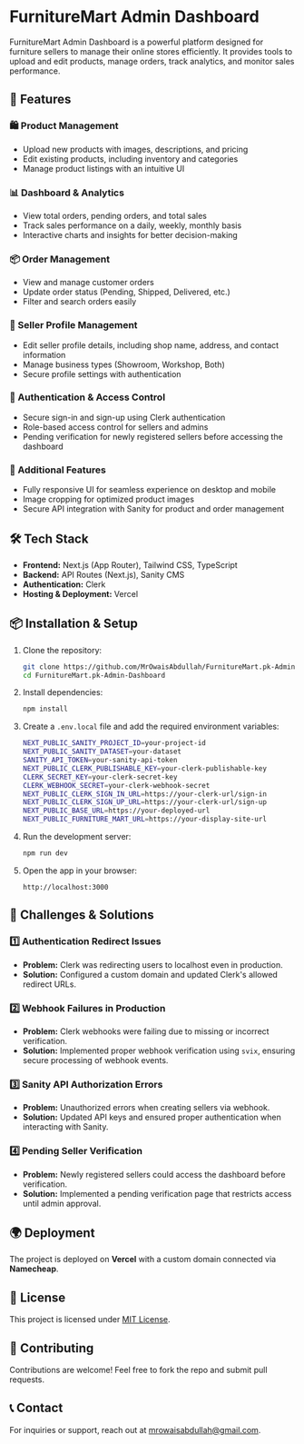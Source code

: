 # FurnitureMart Admin Dashboard

FurnitureMart Admin Dashboard is a powerful platform designed for furniture sellers to manage their online stores efficiently. It provides tools to upload and edit products, manage orders, track analytics, and monitor sales performance.

## 🚀 Features

### 🛍️ Product Management
- Upload new products with images, descriptions, and pricing
- Edit existing products, including inventory and categories
- Manage product listings with an intuitive UI

### 📊 Dashboard & Analytics
- View total orders, pending orders, and total sales
- Track sales performance on a daily, weekly, monthly basis
- Interactive charts and insights for better decision-making

### 📦 Order Management
- View and manage customer orders
- Update order status (Pending, Shipped, Delivered, etc.)
- Filter and search orders easily

### 👤 Seller Profile Management
- Edit seller profile details, including shop name, address, and contact information
- Manage business types (Showroom, Workshop, Both)
- Secure profile settings with authentication

### 🔐 Authentication & Access Control
- Secure sign-in and sign-up using Clerk authentication
- Role-based access control for sellers and admins
- Pending verification for newly registered sellers before accessing the dashboard

### 📌 Additional Features
- Fully responsive UI for seamless experience on desktop and mobile
- Image cropping for optimized product images
- Secure API integration with Sanity for product and order management

## 🛠️ Tech Stack

- **Frontend:** Next.js (App Router), Tailwind CSS, TypeScript
- **Backend:** API Routes (Next.js), Sanity CMS
- **Authentication:** Clerk
- **Hosting & Deployment:** Vercel

## 📦 Installation & Setup

1. Clone the repository:
   ```sh
   git clone https://github.com/MrOwaisAbdullah/FurnitureMart.pk-Admin-Dashboard.git
   cd FurnitureMart.pk-Admin-Dashboard
   ```
2. Install dependencies:
   ```sh
   npm install
   ```
3. Create a `.env.local` file and add the required environment variables:
   ```sh
   NEXT_PUBLIC_SANITY_PROJECT_ID=your-project-id
   NEXT_PUBLIC_SANITY_DATASET=your-dataset
   SANITY_API_TOKEN=your-sanity-api-token
   NEXT_PUBLIC_CLERK_PUBLISHABLE_KEY=your-clerk-publishable-key
   CLERK_SECRET_KEY=your-clerk-secret-key
   CLERK_WEBHOOK_SECRET=your-clerk-webhook-secret
   NEXT_PUBLIC_CLERK_SIGN_IN_URL=https://your-clerk-url/sign-in
   NEXT_PUBLIC_CLERK_SIGN_UP_URL=https://your-clerk-url/sign-up
   NEXT_PUBLIC_BASE_URL=https://your-deployed-url
   NEXT_PUBLIC_FURNITURE_MART_URL=https://your-display-site-url
   ```
4. Run the development server:
   ```sh
   npm run dev
   ```
5. Open the app in your browser:
   ```
   http://localhost:3000
   ```

## 🚧 Challenges & Solutions

### 1️⃣ **Authentication Redirect Issues**
- **Problem:** Clerk was redirecting users to localhost even in production.
- **Solution:** Configured a custom domain and updated Clerk's allowed redirect URLs.

### 2️⃣ **Webhook Failures in Production**
- **Problem:** Clerk webhooks were failing due to missing or incorrect verification.
- **Solution:** Implemented proper webhook verification using `svix`, ensuring secure processing of webhook events.

### 3️⃣ **Sanity API Authorization Errors**
- **Problem:** Unauthorized errors when creating sellers via webhook.
- **Solution:** Updated API keys and ensured proper authentication when interacting with Sanity.

### 4️⃣ **Pending Seller Verification**
- **Problem:** Newly registered sellers could access the dashboard before verification.
- **Solution:** Implemented a pending verification page that restricts access until admin approval.

## 🌍 Deployment
The project is deployed on **Vercel** with a custom domain connected via **Namecheap**.

## 📜 License
This project is licensed under [MIT License](LICENSE).

## 🤝 Contributing
Contributions are welcome! Feel free to fork the repo and submit pull requests.

## 📞 Contact
For inquiries or support, reach out at [mrowaisabdullah@gmail.com](mailto:mrowaisabdullah@gmail.com).
